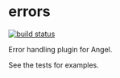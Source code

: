 # errors

[![build status](https://travis-ci.org/angel-dart/errors.svg)](https://travis-ci.org/angel-dart/errors)

Error handling plugin for Angel.

See the tests for examples.